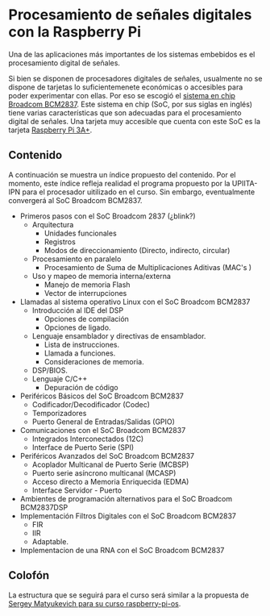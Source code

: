 # Procesamiento de señales digitales con la Raspberry Pi 

Una de las aplicaciones más importantes de los sistemas embebidos es el
procesamiento digital de señales.

Si bien se disponen de procesadores digitales de señales, usualmente no se
dispone de tarjetas lo suficientemenete económicas o accesibles para poder
experimentar con ellas. Por eso se escogió el [sistema en
chip](https://es.wikipedia.org/wiki/System_on_a_chip) [Broadcom
BCM2837](https://www.raspberrypi.org/documentation/hardware/raspberrypi/bcm2837/README.md).
Este sistema en chip (SoC, por sus siglas en inglés) tiene varias
características que son adecuadas para el procesamiento digital de señales. Una
tarjeta muy accesible que cuenta con este SoC es la tarjeta [Raspberry Pi
3A+](https://www.raspberrypi.org/products/raspberry-pi-3-model-a-plus/).

## Contenido

A continuación se muestra un índice propuesto del contenido. Por el momento,
este índice refleja realidad el programa propuesto por la UPIITA-IPN para el
procesador uitilizado en el curso. Sin embargo, eventualmente convergerá al SoC
Broadcom BCM2837.

* Primeros pasos con el SoC Broadcom 2837 (¿blink?)
    * Arquitectura
        * Unidades funcionales
        * Registros
        * Modos de direccionamiento (Directo, indirecto, circular)
    * Procesamiento en paralelo
        * Procesamiento de Suma de Multiplicaciones Aditivas (MAC's )
    * Uso y mapeo de memoria interna/externa
        * Manejo de memoria Flash
        * Vector de interrupciones
* Llamadas al sistema operativo Linux con el SoC Broadcom BCM2837
    * Introducción al IDE del DSP
        * Opciones de compilación
        * Opciones de ligado.
    * Lenguaje ensamblador y directivas de ensamblador.
        * Lista de instrucciones.
        * Llamada a funciones.
        * Consideraciones de memoria.
    * DSP/BIOS.
    * Lenguaje C/C++
        * Depuración de código
* Periféricos Básicos del SoC Broadcom BCM2837
    * Codificador/Decodificador (Codec)
    * Temporizadores
    * Puerto General de Entradas/Salidas (GPIO)
* Comunicaciones con el SoC Broadcom BCM2837
    * Integrados Interconectados (12C)
    * Interface de Puerto Serie (SPI)
* Periféricos Avanzados del SoC Broadcom BCM2837
    * Acoplador Multicanal de Puerto Serie (MCBSP)
    * Puerto serie asíncrono multicanal (MCASP)
    * Acceso directo a Memoria Enriquecida (EDMA)
    * Interface Servidor - Puerto
* Ambientes de programación alternativos para el SoC Broadcom BCM2837DSP
* Implementación Filtros Digitales con el SoC Broadcom BCM2837
    * FIR
    * IIR
    * Adaptable.
* Implementacion de una RNA con el SoC Broadcom BCM2837

## Colofón

La estructura que se seguirá para el curso será similar a la propuesta de
[Sergey Matyukevich para su curso
raspberry-pi-os](https://s-matyukevich.github.io/raspberry-pi-os/).